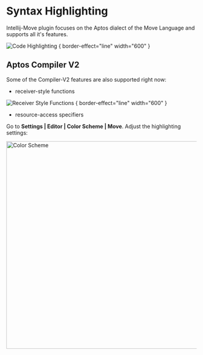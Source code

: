 # Syntax Highlighting

Intellij-Move plugin focuses on the Aptos dialect of the Move Language and supports all it's features.

![Code Highlighting](syntax_highlighting.png) { border-effect="line" width="600" }

## Aptos Compiler V2

Some of the Compiler-V2 features are also supported right now: 

* receiver-style functions

![Receiver Style Functions](self_method.gif) { border-effect="line" width="600" }

* resource-access specifiers

<procedure title="Customize the highlighting palette" id="customize_the_highlighting_palette">
<step>Go to <b>Settings | Editor | Color Scheme | Move</b>.</step>
<step>Adjust the highlighting settings:
<p><img src="color_scheme.png" alt="Color Scheme" width="550"/></p>
</step>
</procedure>